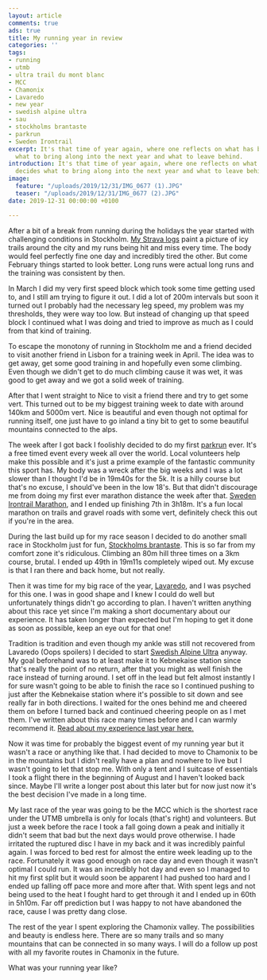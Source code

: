 ```yaml
---
layout: article
comments: true
ads: true
title: My running year in review
categories: ''
tags:
- running
- utmb
- ultra trail du mont blanc
- MCC
- Chamonix
- Lavaredo
- new year
- swedish alpine ultra
- sau
- stockholms brantaste
- parkrun
- Sweden Irontrail
excerpt: It's that time of year again, where one reflects on what has been and decides
  what to bring along into the next year and what to leave behind.
introduction: It's that time of year again, where one reflects on what has been and
  decides what to bring along into the next year and what to leave behind.
image:
  feature: "/uploads/2019/12/31/IMG_0677 (1).JPG"
  teaser: "/uploads/2019/12/31/IMG_0677 (2).JPG"
date: 2019-12-31 00:00:00 +0100

---
```

After a bit of a break from running during the holidays the year started with challenging conditions in Stockholm. [My Strava logs](https://www.strava.com/athletes/9959817 "https://www.strava.com/athletes/9959817") paint a picture of icy trails around the city and my runs being hit and miss every time. The body would feel perfectly fine one day and incredibly tired the other. But come February things started to look better. Long runs were actual long runs and the training was consistent by then.

In March I did my very first speed block which took some time getting used to, and I still am trying to figure it out. I did a lot of 200m intervals but soon it turned out I probably had the necessary leg speed, my problem was my thresholds, they were way too low. But instead of changing up that speed block I continued what I was doing and tried to improve as much as I could from that kind of training.

To escape the monotony of running in Stockholm me and a friend decided to visit another friend in Lisbon for a training week in April. The idea was to get away, get some good training in and hopefully even some climbing. Even though we didn't get to do much climbing cause it was wet, it was good to get away and we got a solid week of training.

After that I went straight to Nice to visit a friend there and try to get some vert. This turned out to be my biggest training week to date with around 140km and 5000m vert. Nice is beautiful and even though not optimal for running itself, one just have to go inland a tiny bit to get to some beautiful mountains connected to the alps.

The week after I got back I foolishly decided to do my first [parkrun](https://www.parkrun.com/ "https://www.parkrun.com/") ever. It's a free timed event every week all over the world. Local volunteers help make this possible and it's just a prime example of the fantastic community this sport has. My body was a wreck after the big weeks and I was a lot slower than I thought I'd be in 19m40s for the 5k. It is a hilly course but that's no excuse, I should've been in the low 18's. But that didn't discourage me from doing my first ever marathon distance the week after that. [Sweden Irontrail Marathon](http://irontrail.se/ "http://irontrail.se/"), and I ended up finishing 7th in 3h18m. It's a fun local marathon on trails and gravel roads with some vert, definitely check this out if you're in the area.

During the last build up for my race season I decided to do another small race in Stockholm just for fun, [Stockholms brantaste](https://stockholmsbrantaste.se/ "https://stockholmsbrantaste.se/"). This is so far from my comfort zone it's ridiculous. Climbing an 80m hill three times on a 3km course, brutal. I ended up 49th in 19m11s completely wiped out. My excuse is that I ran there and back home, but not really.

Then it was time for my big race of the year, [Lavaredo](https://ultratrail.it/ "https://ultratrail.it/"), and I was psyched for this one. I was in good shape and I knew I could do well but unfortunately things didn't go according to plan. I haven't written anything about this race yet since I'm making a short documentary about our experience. It has taken longer than expected but I'm hoping to get it done as soon as possible, keep an eye out for that one!

Tradition is tradition and even though my ankle was still not recovered from Lavaredo (Oops spoilers) I decided to start [Swedish Alpine Ultra](http://www.swedishalpineultra.se/ "http://www.swedishalpineultra.se/") anyway. My goal beforehand was to at least make it to Kebnekaise station since that's really the point of no return, after that you might as well finish the race instead of turning around. I set off in the lead but felt almost instantly I for sure wasn't going to be able to finish the race so I continued pushing to just after the Kebnekaise station where it's possible to sit down and see really far in both directions. I waited for the ones behind me and cheered them on before I turned back and continued cheering people on as I met them. I've written about this race many times before and I can warmly recommend it. [Read about my experience last year here.](http://desolaterunner.com/journal/race-report-swedish-alpine-ultra-2018/ "http://desolaterunner.com/journal/race-report-swedish-alpine-ultra-2018/")

Now it was time for probably the biggest event of my running year but it wasn't a race or anything like that. I had decided to move to Chamonix to be in the mountains but I didn't really have a plan and nowhere to live but I wasn't going to let that stop me. With only a tent and I suitcase of essentials I took a flight there in the beginning of August and I haven't looked back since. Maybe I'll write a longer post about this later but for now just now it's the best decision I've made in a long time.

My last race of the year was going to be the MCC which is the shortest race under the UTMB umbrella is only for locals (that's right) and volunteers. But just a week before the race I took a fall going down a peak and initially it didn't seem that bad but the next days would prove otherwise. I hade irritated the ruptured disc I have in my back and it was incredibly painful again. I was forced to bed rest for almost the entire week leading up to the race. Fortunately it was good enough on race day and even though it wasn't optimal I could run. It was an incredibly hot day and even so I managed to hit my first split but it would soon be apparent I had pushed too hard and I ended up falling off pace more and more after that. With spent legs and not being used to the heat I fought hard to get through it and I ended up in 60th in 5h10m. Far off prediction but I was happy to not have abandoned the race, cause I was pretty dang close.

The rest of the year I spent exploring the Chamonix valley. The possibilities and beauty is endless here. There are so many trails and so many mountains that can be connected in so many ways. I will do a follow up post with all my favorite routes in Chamonix in the future.

What was your running year like?